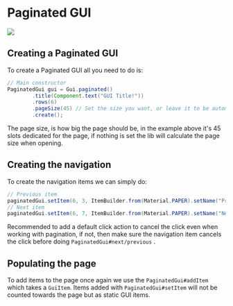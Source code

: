 # Paginated GUI

![](../../.gitbook/assets/ezgif-6-90e434269b68.gif)

## Creating a Paginated GUI

To create a Paginated GUI all you need to do is:

```java
// Main constructor
PaginatedGui gui = Gui.paginated()
        .title(Component.text("GUI Title!"))
        .rows(6)
        .pageSize(45) // Set the size you want, or leave it to be automatic.
        .create();
```

The page size, is how big the page should be, in the example above it's 45 slots dedicated for the page, if nothing is set the lib will calculate the page size when opening.

## Creating the navigation

To create the navigation items we can simply do:

```java
// Previous item
paginatedGui.setItem(6, 3, ItemBuilder.from(Material.PAPER).setName("Previous").asGuiItem(event -> paginatedGui.previous()));
// Next item
paginatedGui.setItem(6, 7, ItemBuilder.from(Material.PAPER).setName("Next").asGuiItem(event -> paginatedGui.next()));
```

Recommended to add a default click action to cancel the click even when working with pagination, if not, then make sure the navigation item cancels the click before doing `PaginatedGui#next/previous` .

## Populating the page

To add items to the page once again we use the `PaginatedGui#addItem` which takes a `GuiItem`. Items added with `PaginatedGui#setItem` will not be counted towards the page but as static GUI items.
